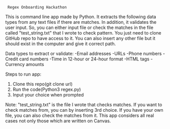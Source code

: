      Regex Onboarding Hackathon
This is command line app made by Python. It extracts the following data types from any text files if there are matches. In addition, it validates the user input. So, you can either input file or check the matches in the file called "test_string.txt" that I wrote to check pattern. You just need to clone GitHub repo to have access to it. You can also insert any other file but it should exist in the computer and give it correct path.

Data types to extract or validate:
-Email addresses
-URLs
-Phone numbers
-Credit card numbers
-Time in 12-hour or 24-hour format
-HTML tags
-Currency amounts

Steps to run app:
1) Clone this repo(git clone url)
2) Run the code(Python3 regex.py)
3) Input your choice when prompted  

Note: "test_string.txt" is the file I wrote that checks matches. 
If you want to check matches from, you can by inserting 3rd choice.
If you have your own file, you can also check the matches from it.
This app considers all real cases not only those which are written on Canvas.